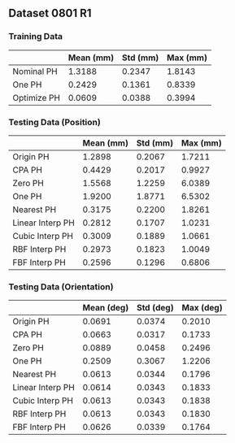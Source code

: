 ## Dataset 0801 R1

### Training Data
||Mean (mm)|Std (mm)|Max (mm)|
|-|-|-|-|
|Nominal PH|1.3188|0.2347|1.8143|
|One PH|0.2429|0.1361|0.8339|
|Optimize PH|0.0609|0.0388|0.3994|

### Testing Data (Position)
||Mean (mm)|Std (mm)|Max (mm)|
|-|-|-|-|
|Origin PH|1.2898|0.2067|1.7211|
|CPA PH|0.4429|0.2017|0.9927|
|Zero PH|1.5568|1.2259|6.0389|
|One PH|1.9200|1.8771|6.5302|
|Nearest PH|0.3175|0.2200|1.8261|
|Linear Interp PH|0.2812|0.1707|1.0231|
|Cubic Interp PH|0.3009|0.1889|1.0661|
|RBF Interp PH|0.2973|0.1823|1.0049|
|FBF Interp PH|0.2596|0.1296|0.6806|

### Testing Data (Orientation)
||Mean (deg)|Std (deg)|Max (deg)|
|-|-|-|-|
|Origin PH|0.0691|0.0374|0.2010|
|CPA PH|0.0663|0.0317|0.1733|
|Zero PH|0.0889|0.0458|0.2496|
|One PH|0.2509|0.3067|1.2206|
|Nearest PH|0.0613|0.0344|0.1796|
|Linear Interp PH|0.0614|0.0343|0.1833|
|Cubic Interp PH|0.0613|0.0343|0.1838|
|RBF Interp PH|0.0613|0.0343|0.1830|
|FBF Interp PH|0.0626|0.0339|0.1764|